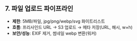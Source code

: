 ## 7. 파일 업로드 파이프라인

- **제한**: 5MB/파일, jpg/png/webp/svg 화이트리스트
- **흐름**: 프리사인드 URL → S3 업로드 → 메타 저장(URL, 해시, w×h)
- **보안/성능**: EXIF 제거, 썸네일 webp 변환(워커)
